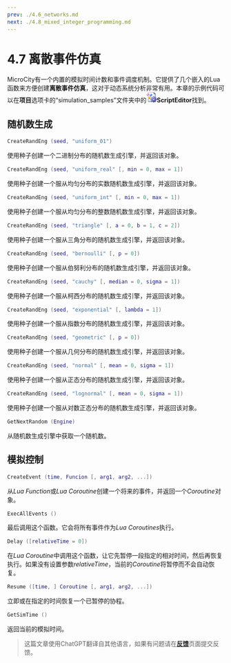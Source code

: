 ```yaml
---
prev: ./4.6_networks.md
next: ./4.8_mixed_integer_programming.md
---
```


# 4.7 离散事件仿真
MicroCity有一个内置的模拟时间计数和事件调度机制。它提供了几个嵌入的Lua函数来方便创建**离散事件仿真**，这对于动态系统分析非常有用。本章的示例代码可以在**项目**选项卡的“simulation_samples”文件夹中的![icon](../images/doc/icon_script_editor.png)**ScriptEditor**找到。

## 随机数生成
```lua
CreateRandEng (seed, "uniform_01")
```
使用种子创建一个二进制分布的随机数生成引擎，并返回该对象。
```lua
CreateRandEng (seed, "uniform_real" [, min = 0, max = 1])
```
使用种子创建一个服从均匀分布的实数随机数生成引擎，并返回该对象。
```lua
CreateRandEng (seed, "uniform_int" [, min = 0, max = 1])
```
使用种子创建一个服从均匀分布的整数随机数生成引擎，并返回该对象。
```lua
CreateRandEng (seed, "triangle" [, a = 0, b = 1, c = 2])
```
使用种子创建一个服从三角分布的随机数生成引擎，并返回该对象。
```lua
CreateRandEng (seed, "bernoulli" [, p = 0])
```
使用种子创建一个服从伯努利分布的随机数生成引擎，并返回该对象。
```lua
CreateRandEng (seed, "cauchy" [, median = 0, sigma = 1])
```
使用种子创建一个服从柯西分布的随机数生成引擎，并返回该对象。
```lua
CreateRandEng (seed, "exponential" [, lambda = 1])
```
使用种子创建一个服从指数分布的随机数生成引擎，并返回该对象。
```lua
CreateRandEng (seed, "geometric" [, p = 0])
```
使用种子创建一个服从几何分布的随机数生成引擎，并返回该对象。
```lua
CreateRandEng (seed, "normal" [, mean = 0, sigma = 1])
```
使用种子创建一个服从正态分布的随机数生成引擎，并返回该对象。
```lua
CreateRandEng (seed, "lognormal" [, mean = 0, sigma = 1])
```
使用种子创建一个服从对数正态分布的随机数生成引擎，并返回该对象。
```lua
GetNextRandom (Engine)
```
从随机数生成引擎中获取一个随机数。

## 模拟控制
```lua
CreateEvent (time, Funcion [, arg1, arg2, ...])
```
从*Lua Function*或*Lua Coroutine*创建一个将来的事件，并返回一个*Coroutine*对象。
```lua
ExecAllEvents ()
```
最后调用这个函数。它会将所有事件作为*Lua Coroutines*执行。
```lua
Delay ([relativeTime = 0])
```
在*Lua Coroutine*中调用这个函数，让它先暂停一段指定的相对时间，然后再恢复执行。如果没有设置参数*relativeTime*，当前的*Coroutine*将暂停而不会自动恢复。
```lua
Resume ([time, ] Coroutine [, arg1, arg2, ...])
```
立即或在指定的时间恢复一个已暂停的协程。
```lua
GetSimTime ()
```
返回当前的模拟时间。

> 这篇文章使用ChatGPT翻译自其他语言，如果有问题请在[**反馈**](https://github.com/huuhghhgyg/MicroCityNotes/issues/new)页面提交反馈。